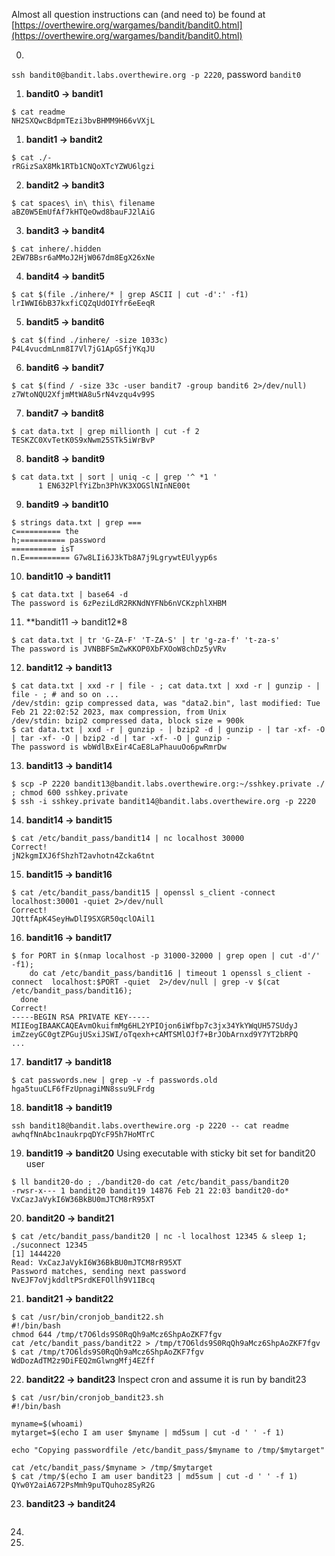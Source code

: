 Almost all question instructions can (and need to) be found at [https://overthewire.org/wargames/bandit/bandit0.html](https://overthewire.org/wargames/bandit/bandit0.html)

0. 
`ssh bandit0@bandit.labs.overthewire.org -p 2220`, password `bandit0`
1. **bandit0 -> bandit1**
```
$ cat readme
NH2SXQwcBdpmTEzi3bvBHMM9H66vVXjL
```
1. **bandit1 -> bandit2**
```
$ cat ./-
rRGizSaX8Mk1RTb1CNQoXTcYZWU6lgzi
```
2. **bandit2 -> bandit3**
```
$ cat spaces\ in\ this\ filename
aBZ0W5EmUfAf7kHTQeOwd8bauFJ2lAiG
```
3. **bandit3 -> bandit4**
```
$ cat inhere/.hidden
2EW7BBsr6aMMoJ2HjW067dm8EgX26xNe
```
4. **bandit4 -> bandit5**
```
$ cat $(file ./inhere/* | grep ASCII | cut -d':' -f1)
lrIWWI6bB37kxfiCQZqUdOIYfr6eEeqR
```
5. **bandit5 -> bandit6**
```
$ cat $(find ./inhere/ -size 1033c)
P4L4vucdmLnm8I7Vl7jG1ApGSfjYKqJU
```
6. **bandit6 -> bandit7**
```
$ cat $(find / -size 33c -user bandit7 -group bandit6 2>/dev/null)
z7WtoNQU2XfjmMtWA8u5rN4vzqu4v99S
```
7. **bandit7 -> bandit8**
```
$ cat data.txt | grep millionth | cut -f 2
TESKZC0XvTetK0S9xNwm25STk5iWrBvP
```
8. **bandit8 -> bandit9**
```
$ cat data.txt | sort | uniq -c | grep '^ *1 '
      1 EN632PlfYiZbn3PhVK3XOGSlNInNE00t
```
9. **bandit9 -> bandit10**
```
$ strings data.txt | grep ===
c========== the
h;========== password
========== isT
n.E========== G7w8LIi6J3kTb8A7j9LgrywtEUlyyp6s
```
10. **bandit10 -> bandit11**
```
$ cat data.txt | base64 -d
The password is 6zPeziLdR2RKNdNYFNb6nVCKzphlXHBM
```
11. **bandit11 -> bandit12*8
```
$ cat data.txt | tr 'G-ZA-F' 'T-ZA-S' | tr 'g-za-f' 't-za-s'
The password is JVNBBFSmZwKKOP0XbFXOoW8chDz5yVRv
```
12. **bandit12 -> bandit13**
```
$ cat data.txt | xxd -r | file - ; cat data.txt | xxd -r | gunzip - | file - ; # and so on ...
/dev/stdin: gzip compressed data, was "data2.bin", last modified: Tue Feb 21 22:02:52 2023, max compression, from Unix
/dev/stdin: bzip2 compressed data, block size = 900k
$ cat data.txt | xxd -r | gunzip - | bzip2 -d | gunzip - | tar -xf- -O | tar -xf- -O | bzip2 -d | tar -xf- -O | gunzip -
The password is wbWdlBxEir4CaE8LaPhauuOo6pwRmrDw
```
13. **bandit13 -> bandit14**
```
$ scp -P 2220 bandit13@bandit.labs.overthewire.org:~/sshkey.private ./ ; chmod 600 sshkey.private
$ ssh -i sshkey.private bandit14@bandit.labs.overthewire.org -p 2220
```
14. **bandit14 -> bandit15**
```
$ cat /etc/bandit_pass/bandit14 | nc localhost 30000
Correct!
jN2kgmIXJ6fShzhT2avhotn4Zcka6tnt
```
15. **bandit15 -> bandit16**
```
$ cat /etc/bandit_pass/bandit15 | openssl s_client -connect  localhost:30001 -quiet 2>/dev/null
Correct!
JQttfApK4SeyHwDlI9SXGR50qclOAil1
```
16. **bandit16 -> bandit17**
```
$ for PORT in $(nmap localhost -p 31000-32000 | grep open | cut -d'/' -f1); 
    do cat /etc/bandit_pass/bandit16 | timeout 1 openssl s_client -connect  localhost:$PORT -quiet  2>/dev/null | grep -v $(cat /etc/bandit_pass/bandit16); 
  done
Correct!
-----BEGIN RSA PRIVATE KEY-----
MIIEogIBAAKCAQEAvmOkuifmMg6HL2YPIOjon6iWfbp7c3jx34YkYWqUH57SUdyJ
imZzeyGC0gtZPGujUSxiJSWI/oTqexh+cAMTSMlOJf7+BrJObArnxd9Y7YT2bRPQ
...
```
17. **bandit17 -> bandit18**
```
$ cat passwords.new | grep -v -f passwords.old
hga5tuuCLF6fFzUpnagiMN8ssu9LFrdg    
```
18. **bandit18 -> bandit19**
```
ssh bandit18@bandit.labs.overthewire.org -p 2220 -- cat readme
awhqfNnAbc1naukrpqDYcF95h7HoMTrC
```
19. **bandit19 -> bandit20** Using executable with sticky bit set for bandit20 user 
```
$ ll bandit20-do ; ./bandit20-do cat /etc/bandit_pass/bandit20
-rwsr-x--- 1 bandit20 bandit19 14876 Feb 21 22:03 bandit20-do*
VxCazJaVykI6W36BkBU0mJTCM8rR95XT
```
20. **bandit20 -> bandit21** 
```
$ cat /etc/bandit_pass/bandit20 | nc -l localhost 12345 & sleep 1; ./suconnect 12345
[1] 1444220
Read: VxCazJaVykI6W36BkBU0mJTCM8rR95XT
Password matches, sending next password
NvEJF7oVjkddltPSrdKEFOllh9V1IBcq
```
21. **bandit21 -> bandit22**
```
$ cat /usr/bin/cronjob_bandit22.sh
#!/bin/bash
chmod 644 /tmp/t7O6lds9S0RqQh9aMcz6ShpAoZKF7fgv
cat /etc/bandit_pass/bandit22 > /tmp/t7O6lds9S0RqQh9aMcz6ShpAoZKF7fgv
$ cat /tmp/t7O6lds9S0RqQh9aMcz6ShpAoZKF7fgv
WdDozAdTM2z9DiFEQ2mGlwngMfj4EZff
```
22. **bandit22 -> bandit23** Inspect cron and assume it is run by bandit23
```
$ cat /usr/bin/cronjob_bandit23.sh
#!/bin/bash

myname=$(whoami)
mytarget=$(echo I am user $myname | md5sum | cut -d ' ' -f 1)

echo "Copying passwordfile /etc/bandit_pass/$myname to /tmp/$mytarget"

cat /etc/bandit_pass/$myname > /tmp/$mytarget
$ cat /tmp/$(echo I am user bandit23 | md5sum | cut -d ' ' -f 1)
QYw0Y2aiA672PsMmh9puTQuhoz8SyR2G
```
23. **bandit23 -> bandit24**
```

```
24. 
25. 
